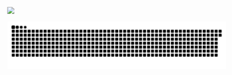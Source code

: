 ![](https://count.getloli.com/get/@LanluZ?theme=rule34)

<picture>
  <source media="(prefers-color-scheme: dark)" srcset="https://raw.githubusercontent.com/LanluZ/LanluZ/output/github-contribution-grid-snake-dark.svg">
  <source media="(prefers-color-scheme: light)" srcset="https://raw.githubusercontent.com/LanluZ/LanluZ/output/github-contribution-grid-snake.svg">
  <img alt="github contribution grid snake animation" src="https://raw.githubusercontent.com/LanluZ/LanluZ/output/github-contribution-grid-snake.svg">
</picture>